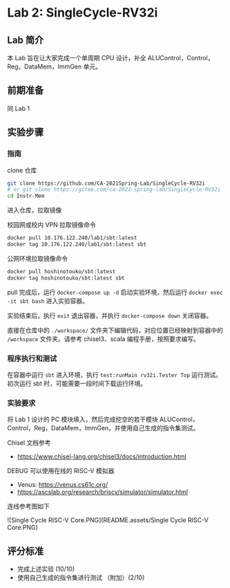 # Lab 2: SingleCycle-RV32i

## Lab 简介

本 Lab 旨在让大家完成一个单周期 CPU 设计，补全 ALUControl，Control，Reg，DataMem，ImmGen 单元。

## 前期准备

同 Lab 1

## 实验步骤

### 指南

clone 仓库

```bash
git clone https://github.com/CA-2021Spring-Lab/SingleCycle-RV32i
# or git clone https://gitee.com/ca-2021-spring-lab/SingleCycle-RV32i
cd Instr-Mem
```

进入仓库，拉取镜像

校园网或校内 VPN 拉取镜像命令

```bash
docker pull 10.176.122.240/lab1/sbt:latest
docker tag 10.176.122.240/lab1/sbt:latest sbt
```

公网环境拉取镜像命令

```bash
docker pull hoshinotouko/sbt:latest
docker tag hoshinotouko/sbt:latest sbt
```

pull 完成后，运行 `docker-compose up -d` 启动实验环境，然后运行 `docker exec -it sbt bash` 进入实验容器。

实验结束后，执行 `exit` 退出容器，并执行 `docker-compose down` 关闭容器。

直接在仓库中的 `./workspace/` 文件夹下编辑代码，对应位置已经映射到容器中的 `/workspace` 文件夹。请参考 chisel3、scala 编程手册，按照要求编写。

### 程序执行和测试

在容器中运行 `sbt` 进入环境，执行 `test:runMain rv32i.Tester Top` 运行测试。初次运行 sbt 时，可能需要一段时间下载运行环境。

### 实验要求

将 Lab 1 设计的 PC 模块填入，然后完成挖空的若干模块 ALUControl，Control，Reg，DataMem，ImmGen，并使用自己生成的指令集测试。

Chisel 文档参考

- https://www.chisel-lang.org/chisel3/docs/introduction.html

DEBUG 可以使用在线的 RISC-V 模拟器

- Venus: https://venus.cs61c.org/
- https://ascslab.org/research/briscv/simulator/simulator.html

连线参考图如下

![Single Cycle RISC-V Core.PNG](README.assets/Single Cycle RISC-V Core.PNG)

## 评分标准

- 完成上述实验 (10/10)
- 使用自己生成的指令集进行测试 （附加）(2/10)

